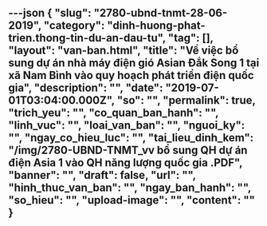 ---json
{
    "slug": "2780-ubnd-tnmt-28-06-2019",
    "category": "dinh-huong-phat-trien.thong-tin-du-an-dau-tu",
    "tag": [],
    "layout": "van-ban.html",
    "title": "Về việc bổ sung dự án nhà máy điện gió Asian Đắk Song 1 tại xã Nam Bình vào quy hoạch phát triển điện quốc gia",
    "description": "",
    "date": "2019-07-01T03:04:00.000Z",
    "so": "",
    "permalink": true,
    "trich_yeu": "",
    "co_quan_ban_hanh": "",
    "linh_vuc": "",
    "loai_van_ban": "",
    "nguoi_ky": "",
    "ngay_co_hieu_luc": "",
    "tai_lieu_dinh_kem": "/img/2780-UBND-TNMT_vv bổ sung QH dự án  điện Asia 1 vào QH năng lượng quốc gia .PDF",
    "banner": "",
    "draft": false,
    "url": "",
    "hinh_thuc_van_ban": "",
    "ngay_ban_hanh": "",
    "so_hieu": "",
    "upload-image": "",
    "__content__": ""
}
---
